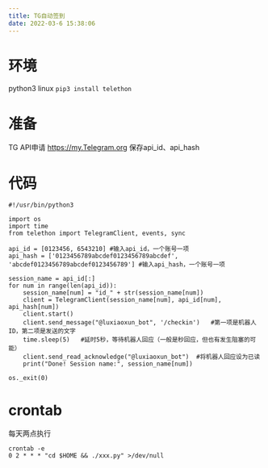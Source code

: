 ```yaml
---
title: TG自动签到
date: 2022-03-6 15:38:06
---
```



# 环境
python3
linux
`pip3 install telethon`

# 准备
TG API申请
https://my.Telegram.org
保存api_id、api_hash


# 代码

```
#!/usr/bin/python3

import os
import time
from telethon import TelegramClient, events, sync

api_id = [0123456, 6543210]	#输入api_id，一个账号一项
api_hash = ['0123456789abcdef0123456789abcdef', 'abcdef0123456789abcdef0123456789']	#输入api_hash，一个账号一项

session_name = api_id[:]
for num in range(len(api_id)):
	session_name[num] = "id_" + str(session_name[num])
	client = TelegramClient(session_name[num], api_id[num], api_hash[num])
	client.start()
	client.send_message("@luxiaoxun_bot", '/checkin')	#第一项是机器人ID，第二项是发送的文字
	time.sleep(5)	#延时5秒，等待机器人回应（一般是秒回应，但也有发生阻塞的可能）
	client.send_read_acknowledge("@luxiaoxun_bot")	#将机器人回应设为已读
	print("Done! Session name:", session_name[num])
	
os._exit(0)
```


# crontab

每天两点执行
```
crontab -e
0 2 * * * "cd $HOME && ./xxx.py" >/dev/null
```


